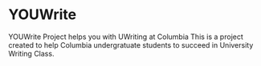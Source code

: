 # YOUWrite
YOUWrite Project helps you with UWriting at Columbia
This is a project created to help Columbia undergratuate students to succeed in University Writing Class.
